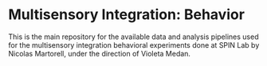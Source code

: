 # Multisensory Integration: Behavior
This is the main repository for the available data and analysis pipelines used for the multisensory integration behavioral experiments done at SPIN Lab by Nicolas Martorell, under the direction of Violeta Medan.
